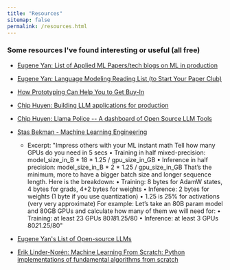```yaml
---
title: "Resources"
sitemap: false
permalink: /resources.html
---
```



### Some resources I've found interesting or useful (all free)
- [Eugene Yan: List of Applied ML Papers/tech blogs on ML in production](https://github.com/eugeneyan/applied-ml?tab=readme-ov-file)
- [Eugene Yan: Language Modeling Reading List (to Start Your Paper Club)](https://eugeneyan.com//writing/llm-reading-list/)

- [How Prototyping Can Help You to Get Buy-In](https://eugeneyan.com/writing/prototyping-to-get-buy-in/)
- [Chip Huyen: Building LLM applications for production](https://huyenchip.com/2023/04/11/llm-engineering.html)
- [Chip Huyen: Llama Police -- A dashboard of Open Source LLM Tools](https://huyenchip.com/llama-police)

- [Stas Bekman - Machine Learning Engineering](https://github.com/stas00/ml-engineering?tab=readme-ov-file)
    - Excerpt: "Impress others with your ML instant math
        Tell how many GPUs do you need in 5 secs
        • Training in half mixed-precision: model_size_in_B * 18 * 1.25 / gpu_size_in_GB
        • Inference in half precision: model_size_in_B * 2 * 1.25 / gpu_size_in_GB
        That’s the minimum, more to have a bigger batch size and longer sequence length.
        Here is the breakdown:
        • Training: 8 bytes for AdamW states, 4 bytes for grads, 4+2 bytes for weights
        • Inference: 2 bytes for weights (1 byte if you use quantization)
        • 1.25 is 25% for activations (very very approximate)
        For example: Let’s take an 80B param model and 80GB GPUs and calculate how many of them we will need for:
        • Training: at least 23 GPUs 80*18*1.25/80
        • Inference: at least 3 GPUs 80*2*1.25/80"


- [Eugene Yan's List of Open-source LLMs](https://github.com/eugeneyan/open-llms)
- [Erik Linder-Norén: Machine Learning From Scratch: Python implementations of fundamental algorithms from scratch](https://github.com/eriklindernoren/ML-From-Scratch/tree/master)